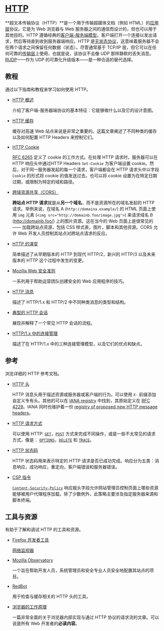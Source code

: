 # [HTTP](https://developer.mozilla.org/zh-CN/docs/Web/HTTP)

**超文本传输协议（HTTP）**是一个用于传输超媒体文档（例如 HTML）的[应用层](https://en.wikipedia.org/wiki/Application_Layer)协议。它是为 Web 浏览器与 Web 服务器之间的通信而设计的，但也可以用于其他目的。HTTP 遵循经典的[客户端-服务端模型](https://en.wikipedia.org/wiki/Client–server_model)，客户端打开一个连接以发出请求，然后等待直到收到服务器端响应。HTTP 是[无状态协议](http://en.wikipedia.org/wiki/Stateless_protocol)，这意味着服务器不会在两个请求之间保留任何数据（状态）。尽管通常基于 TCP/IP 层，但它可以在任何可靠的[传输层](https://zh.wikipedia.org/wiki/传输层)上使用，也就是说，该协议不会像 UDP 那样静默的丢失消息。[RUDP](https://en.wikipedia.org/wiki/Reliable_User_Datagram_Protocol)——作为 UDP 的可靠化升级版本——是一种合适的替代选择。

## 教程

通过以下指南和教程来学习如何使用 HTTP。

- [HTTP 概述](https://developer.mozilla.org/zh-CN/docs/Web/HTTP/Overview)

  介绍了客户端-服务器端协议的基本特征：它能够做什么以及它的设计意图。

- [HTTP 缓存](https://developer.mozilla.org/zh-CN/docs/Web/HTTP/Caching_FAQ)

  缓存对高速 Web 站点来说是非常之重要的。这篇文章阐述了不同种类的缓存以及如何配置 HTTP Headers 来控制它们。

- [HTTP Cookie](https://developer.mozilla.org/zh-CN/docs/Web/HTTP/Cookies)

  [RFC 6265](http://tools.ietf.org/html/rfc6265) 定义了 cookie 的工作方式。在处理 HTTP 请求时，服务器可以在 HTTP 响应头中通过HTTP Headers `Set-Cookie` 为客户端设置 cookie。然后，对于同一服务器发起的每一个请求，客户端都会在 HTTP 请求头中以字段 `Cookie` 的形式将 cookie 的值发送过去。也可以将 cookie 设置为在特定日期过期，或限制为特定的域和路径。

- [跨域资源共享（CORS）](https://developer.mozilla.org/zh-CN/docs/Web/HTTP/Access_control_CORS)

  **跨站点 HTTP 请求**就是从**另一个域名**，而不是资源所在的域名发起的 HTTP 请求。举例来说，在域名 A (`http://domaina.example/`) 的 HTML 页面上使用 `img` 元素 (`<img src="http://domainb.foo/image.jpg">`) 来请求域名 B (http://domainb.foo/) 上的图片资源。这在当今的 Web 页面上是很常见的 —— 加载跨站点资源，包括 CSS 样式表，图片，脚本和其他资源。CORS 允许 Web 开发人员控制其站点对跨站点请求的反应。

- [HTTP 的演变](https://developer.mozilla.org/zh-CN/docs/Web/HTTP/Basics_of_HTTP/Evolution_of_HTTP)

  简单描述了从早期版本的 HTTP 到现代 HTTP/2，新兴的 HTTP/3 以及未来版本的 HTTP 这个过程中发生的变更。

- [Mozilla Web 安全准则](https://wiki.mozilla.org/Security/Guidelines/Web_Security)

  一系列用于帮助运营团队创建安全的 Web 应用程序的技巧。

- [HTTP 消息](https://developer.mozilla.org/zh-CN/docs/Web/HTTP/Messages)

  描述了 HTTP/1.x 和 HTTP/2 中不同种类消息的类型和结构。

- [典型的 HTTP 会话](https://developer.mozilla.org/zh-CN/docs/Web/HTTP/Session)

  展现并解释了一个常见 HTTP 会话的流程。

- [HTTP/1.x 中的连接管理](https://developer.mozilla.org/zh-CN/docs/Web/HTTP/Connection_management_in_HTTP_1.x)

  描述了在 HTTP/1.x 中的三种连接管理模型，以及它们的优点和缺点。

## 参考

浏览详细的 HTTP 参考文档。

- [HTTP 头](https://developer.mozilla.org/zh-CN/docs/Web/HTTP/Headers)

  HTTP 消息头用于描述资源或服务器或客户端的行为。可以使用 `X-` 前缀添加自定义专有头。其他的可以在 [IANA registry](https://www.iana.org/assignments/message-headers/message-headers.xhtml#perm-headers) 中找到，其原始定义在 [RFC 4229](https://tools.ietf.org/html/rfc4229)。IANA 同时也维护着一份 [registry of proposed new HTTP message headers](https://www.iana.org/assignments/message-headers/message-headers.xhtml#prov-headers)。

- [HTTP 请求方式](https://developer.mozilla.org/zh-CN/docs/Web/HTTP/Methods)

  可以使用 HTTP: [`GET`](https://developer.mozilla.org/zh-CN/docs/Web/HTTP/Methods/GET)，[`POST`](https://developer.mozilla.org/zh-CN/docs/Web/HTTP/Methods/POST) 方式来完成不同操作，或是一些不太常见的请求方式，像是： [`OPTIONS`](https://developer.mozilla.org/zh-CN/docs/Web/HTTP/Methods/OPTIONS)，[`DELETE`](https://developer.mozilla.org/zh-CN/docs/Web/HTTP/Methods/DELETE) 和 [`TRACE`](https://developer.mozilla.org/zh-CN/docs/Web/HTTP/Methods/TRACE)。

- [HTTP 状态码](https://developer.mozilla.org/zh-CN/docs/Web/HTTP/Response_codes)

  HTTP 状态码用来表示特定的 HTTP 请求是否已成功完成。响应分为五类：消息响应，成功响应，重定向，客户端错误和服务器错误。

- [CSP 指令](https://developer.mozilla.org/en-US/docs/Web/HTTP/Headers/Content-Security-Policy)

  [`Content-Security-Policy`](https://developer.mozilla.org/zh-CN/docs/Web/HTTP/Headers/Content-Security-Policy) 响应报头字段允许网站管理员控制页面上哪些资源能够被用户代理程序加载。除了少数例外，此策略主要涉及指定服务器来源和脚本终端。

## 工具与资源

有助于了解和调试 HTTP 的工具和资源。

- [Firefox 开发者工具](https://developer.mozilla.org/zh-CN/docs/Tools)

  [网络监视器](https://developer.mozilla.org/zh-CN/docs/Tools/Network_Monitor)

- [Mozilla Observatory](https://observatory.mozilla.org/)

  一个旨在帮助开发人员，系统管理员和安全专业人员安全地配置其站点的项目。

- [RedBot](https://redbot.org/)

  用于检查与缓存相关的 HTTP 头的工具。

- [浏览器的工作原理](https://www.html5rocks.com/en/tutorials/internals/howbrowserswork/)

  一篇非常全面的关于浏览器内部实现与通过 HTTP 协议的请求流的文章。可以说是所有 Web 开发者的**必读内容**。
